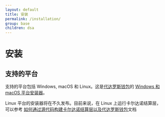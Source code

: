 ```yaml
---
layout: default
title: 安装
permalink: /installation/
group: base
children: dsa
---
```


<!-- Reviewed at d0868afac50ba6ffcbd95054e65cbf77fa513082 -->

# 安装

<!-- CARDANO_SL_README_BEGIN_3 -->
## 支持的平台

支持的平台包括 Windows, macOS 和 Linux。这是[代达罗斯钱包](https://github.com/input-output-hk/daedalus)的 [Windows 和 macOS 平台安装器](https://daedaluswallet.io/#download)。

Linux 平台的安装器将在不久发布。目前来说，在 Linux 上运行卡尔达诺结算层，可以参考 [如何通过源代码构建卡尔达诺结算层以及代达罗斯钱包](https://github.com/input-output-hk/cardano-sl/blob/develop/docs/how-to/build-cardano-sl-and-daedalus-from-source-code.md)文档

<!-- CARDANO_SL_README_END_3 -->
